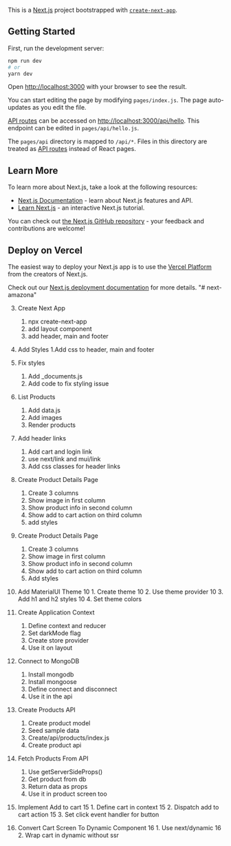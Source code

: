 This is a [Next.js](https://nextjs.org/) project bootstrapped with [`create-next-app`](https://github.com/vercel/next.js/tree/canary/packages/create-next-app).

## Getting Started

First, run the development server:

```bash
npm run dev
# or
yarn dev
```

Open [http://localhost:3000](http://localhost:3000) with your browser to see the result.

You can start editing the page by modifying `pages/index.js`. The page auto-updates as you edit the file.

[API routes](https://nextjs.org/docs/api-routes/introduction) can be accessed on [http://localhost:3000/api/hello](http://localhost:3000/api/hello). This endpoint can be edited in `pages/api/hello.js`.

The `pages/api` directory is mapped to `/api/*`. Files in this directory are treated as [API routes](https://nextjs.org/docs/api-routes/introduction) instead of React pages.

## Learn More

To learn more about Next.js, take a look at the following resources:

- [Next.js Documentation](https://nextjs.org/docs) - learn about Next.js features and API.
- [Learn Next.js](https://nextjs.org/learn) - an interactive Next.js tutorial.

You can check out [the Next.js GitHub repository](https://github.com/vercel/next.js/) - your feedback and contributions are welcome!

## Deploy on Vercel

The easiest way to deploy your Next.js app is to use the [Vercel Platform](https://vercel.com/new?utm_medium=default-template&filter=next.js&utm_source=create-next-app&utm_campaign=create-next-app-readme) from the creators of Next.js.

Check out our [Next.js deployment documentation](https://nextjs.org/docs/deployment) for more details.
"# next-amazona"

3. Create Next App

   1. npx create-next-app
   2. add layout component
   3. add header, main and footer

4. Add Styles
   1.Add css to header, main and footer

5. Fix styles

   1. Add \_documents.js
   2. Add code to fix styling issue

6. List Products

   1. Add data.js
   2. Add images
   3. Render products

7. Add header links
   1. Add cart and login link
   2. use next/link and mui/link
   3. Add css classes for header links
8. Create Product Details Page
   1. Create 3 columns
   2. Show image in first column
   3. Show product info in second column
   4. Show add to cart action on third column
   5. add styles
9. Create Product Details Page
   1. Create 3 columns
   2. Show image in first column
   3. Show product info in second column
   4. Show add to cart action on third column
   5. Add styles
10. Add MaterialUI Theme
    10 1. Create theme
    10 2. Use theme provider
    10 3. Add h1 and h2 styles
    10 4. Set theme colors
11. Create Application Context
    1. Define context and reducer
    2. Set darkMode flag
    3. Create store provider
    4. Use it on layout
12. Connect to MongoDB
    1. Install mongodb
    2. Install mongoose
    3. Define connect and disconnect
    4. Use it in the api
13. Create Products API
    1. Create product model
    2. Seed sample data
    3. Create/api/products/index.js
    4. Create product api
14. Fetch Products From API
    1. Use getServerSideProps()
    2. Get product from db
    3. Return data as props
    4. Use it in product screen too
15. Implement Add to cart
    15 1. Define cart in context
    15 2. Dispatch add to cart action
    15 3. Set click event handler for button
16. Convert Cart Screen To Dynamic Component
    16 1. Use next/dynamic
    16 2. Wrap cart in dynamic without ssr
